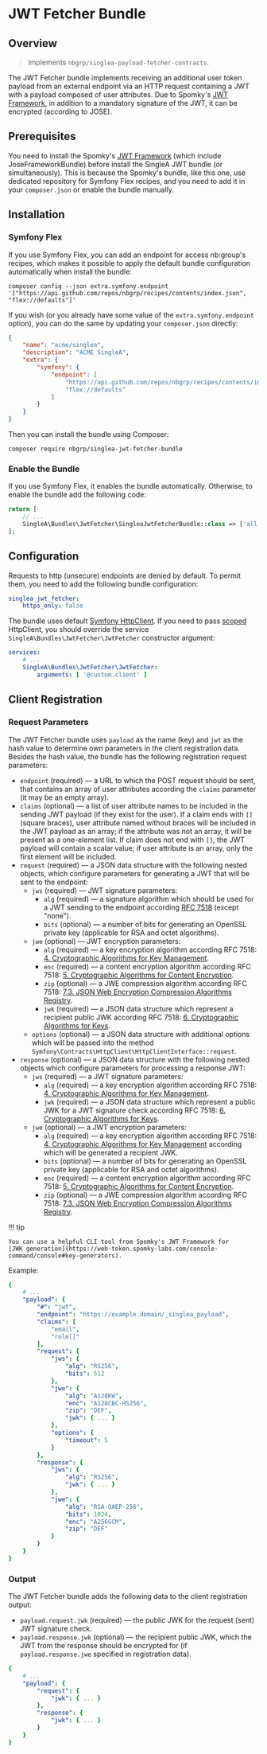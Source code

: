 # JWT Fetcher Bundle

## Overview

> Implements `nbgrp/singlea-payload-fetcher-contracts`.

The JWT Fetcher bundle implements receiving an additional user token payload from an external
endpoint via an HTTP request containing a JWT with a payload composed of user attributes. Due to
Spomky's [JWT Framework](https://github.com/web-token/jwt-framework/), in addition to a mandatory
signature of the JWT, it can be encrypted (according to JOSE).

## Prerequisites

You need to install the Spomky's [JWT Framework](https://github.com/web-token/jwt-framework) (which
include JoseFrameworkBundle) before install the SingleA JWT bundle (or simultaneously). This is
because the Spomky's bundle, like this one, use dedicated repository for Symfony Flex recipes, and
you need to add it in your `composer.json` or enable the bundle manually.

## Installation

### Symfony Flex

If you use Symfony Flex, you can add an endpoint for access nb:group's recipes, which makes it
possible to apply the default bundle configuration automatically when install the bundle:

```
composer config --json extra.symfony.endpoint '["https://api.github.com/repos/nbgrp/recipes/contents/index.json", "flex://defaults"]'
```

If you wish (or you already have some value of the `extra.symfony.endpoint` option), you can do the
same by updating your `composer.json` directly:

``` json title="composer.json"
{
    "name": "acme/singlea",
    "description": "ACME SingleA",
    "extra": {
        "symfony": {
            "endpoint": [
                "https://api.github.com/repos/nbgrp/recipes/contents/index.json",
                "flex://defaults"
            ]
        }
    }
}
```

Then you can install the bundle using Composer:

```
composer require nbgrp/singlea-jwt-fetcher-bundle
```

### Enable the Bundle

If you use Symfony Flex, it enables the bundle automatically. Otherwise, to enable the bundle add
the following code:

``` php title="config/bundles.php"
return [
    // ...
    SingleA\Bundles\JwtFetcher\SingleaJwtFetcherBundle::class => ['all' => true],
];
```

## Configuration

Requests to http (unsecure) endpoints are denied by default. To permit them, you need to add the
following bundle configuration:

``` yaml title="config/packages/singlea_jwt_fetcher.yaml"
singlea_jwt_fetcher:
    https_only: false
```

The bundle uses default [Symfony HttpClient](https://symfony.com/doc/current/http_client.html). If
you need to pass [scoped](https://symfony.com/doc/current/http_client.html#scoping-client)
HttpClient, you should override the service `SingleA\Bundles\JwtFetcher\JwtFetcher` constructor
argument:

``` yaml title="services.yaml"
services:
    # ...
    SingleA\Bundles\JwtFetcher\JwtFetcher:
        arguments: [ '@custom.client' ]

```

## Client Registration

### Request Parameters

The JWT Fetcher bundle uses `payload` as the name (key) and `jwt` as the hash value to determine own
parameters in the client registration data. Besides the hash value, the bundle has the following
registration request parameters:

* `endpoint` (required) — a URL to which the POST request should be sent, that contains an array of
  user attributes according the `claims` parameter (it may be an empty array).
* `claims` (optional) — a list of user attribute names to be included in the sending JWT payload (if
  they exist for the user). If a claim ends with `[]` (square braces), user attribute named without
  braces will be included in the JWT payload as an array; if the attribute was not an array, it will
  be present as a one-element list. If claim does not end with `[]`, the JWT payload will contain a
  scalar value; if user attribute is an array, only the first element will be included.
* `request` (required) — a JSON data structure with the following nested objects, which configure
  parameters for generating a JWT that will be sent to the endpoint:
    * `jws` (required) — JWT signature parameters:
        * `alg` (required) — a signature algorithm which should be used for a JWT sending to the
          endpoint according [RFC 7518](https://www.rfc-editor.org/rfc/rfc7518.html#section-3.1)
          (except "none").
        * `bits` (optional) — a number of bits for generating an OpenSSL private key (applicable for
          RSA and octet algorithms).
    * `jwe` (optional) — JWT encryption parameters:
        * `alg` (required) — a key encryption algorithm according RFC 7518:
          [4. Cryptographic Algorithms for Key Management](https://www.rfc-editor.org/rfc/rfc7518.html#section-4).
        * `enc` (required) — a content encryption algorithm according RFC 7518:
          [5. Cryptographic Algorithms for Content Encryption](https://www.rfc-editor.org/rfc/rfc7518.html#section-5).
        * `zip` (optional) — a JWE compression algorithm according RFC 7518:
          [7.3. JSON Web Encryption Compression Algorithms Registry](https://www.rfc-editor.org/rfc/rfc7518.html#section-7.3).
        * `jwk` (required) — a JSON data structure which represent a recipient public JWK according
          RFC 7518:
          [6. Cryptographic Algorithms for Keys](https://www.rfc-editor.org/rfc/rfc7518.html#section-6).
    * `options` (optional) — a JSON data structure with additional options which will be passed into
      the method `Symfony\Contracts\HttpClient\HttpClientInterface::request`.
* `response` (optional) — a JSON data structure with the following nested objects which configure
  parameters for processing a response JWT:
    * `jws` (required) — a JWT signature parameters:
        * `alg` (required) — a key encryption algorithm according RFC 7518:
          [4. Cryptographic Algorithms for Key Management](https://www.rfc-editor.org/rfc/rfc7518.html#section-4).
        * `jwk` (required) — a JSON data structure which represent a public JWK for a JWT signature
          check according RFC 7518:
          [6. Cryptographic Algorithms for Keys](https://www.rfc-editor.org/rfc/rfc7518.html#section-6).
    * `jwe` (optional) — a JWT encryption parameters:
        * `alg` (required) — a key encryption algorithm according RFC 7518:
          [4. Cryptographic Algorithms for Key Management](https://www.rfc-editor.org/rfc/rfc7518.html#section-4)
          according which will be generated a recipient JWK.
        * `bits` (optional) — a number of bits for generating an OpenSSL private key (applicable for
          RSA and octet algorithms).
        * `enc` (required) — a content encryption algorithm according RFC 7518:
          [5. Cryptographic Algorithms for Content Encryption](https://www.rfc-editor.org/rfc/rfc7518.html#section-5).
        * `zip` (optional) — a JWE compression algorithm according RFC 7518:
          [7.3. JSON Web Encryption Compression Algorithms Registry](https://www.rfc-editor.org/rfc/rfc7518.html#section-7.3).

!!! tip

    You can use a helpful CLI tool from Spomky's JWT Framework for
    [JWK generation](https://web-token.spomky-labs.com/console-command/console#key-generators).

Example:

``` yaml
{
    # ...
    "payload": {
        "#": "jwt",
        "endpoint": "https://example.domain/_singlea_payload",
        "claims": [
            "email",
            "role[]"
        ],
        "request": {
            "jws": {
                "alg": "RS256",
                "bits": 512
            },
            "jwe": {
                "alg": "A128KW",
                "enc": "A128CBC-HS256",
                "zip": "DEF",
                "jwk": { ... }
            },
            "options": {
                "timeout": 5
            }
        },
        "response": {
            "jws": {
                "alg": "RS256",
                "jwk": { ... }
            },
            "jwe": {
                "alg": "RSA-OAEP-256",
                "bits": 1024,
                "enc": "A256GCM",
                "zip": "DEF"
            }
        }
    }
}
```

### Output

The JWT Fetcher bundle adds the following data to the client registration output:

* `payload.request.jwk` (required) — the public JWK for the request (sent) JWT signature check.
* `payload.response.jwk` (optional) — the recipient public JWK, which the JWT from the response
  should be encrypted for (if `payload.response.jwe` specified in registration data).

``` yaml
{
    # ...
    "payload": {
        "request": {
            "jwk": { ... }
        },
        "response": {
            "jwk": { ... }
        }
    }
}
```
